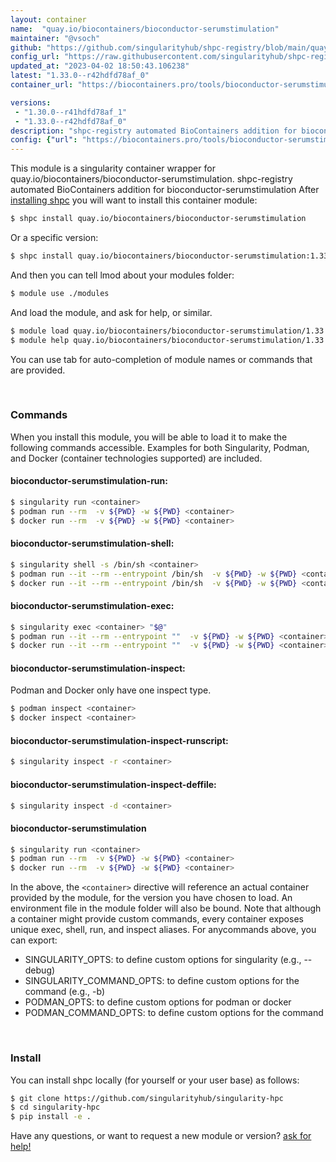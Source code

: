 ```yaml
---
layout: container
name:  "quay.io/biocontainers/bioconductor-serumstimulation"
maintainer: "@vsoch"
github: "https://github.com/singularityhub/shpc-registry/blob/main/quay.io/biocontainers/bioconductor-serumstimulation/container.yaml"
config_url: "https://raw.githubusercontent.com/singularityhub/shpc-registry/main/quay.io/biocontainers/bioconductor-serumstimulation/container.yaml"
updated_at: "2023-04-02 18:50:43.106238"
latest: "1.33.0--r42hdfd78af_0"
container_url: "https://biocontainers.pro/tools/bioconductor-serumstimulation"

versions:
 - "1.30.0--r41hdfd78af_1"
 - "1.33.0--r42hdfd78af_0"
description: "shpc-registry automated BioContainers addition for bioconductor-serumstimulation"
config: {"url": "https://biocontainers.pro/tools/bioconductor-serumstimulation", "maintainer": "@vsoch", "description": "shpc-registry automated BioContainers addition for bioconductor-serumstimulation", "latest": {"1.33.0--r42hdfd78af_0": "sha256:7204c0565c8844e183fedc9e7d4122947f6aa05db6236551c65d83f48d3bf9dd"}, "tags": {"1.30.0--r41hdfd78af_1": "sha256:76bbce09dfcc2d70f4fe0baf229a64f39b9452d09539a3b4cb33f66dcf31b914", "1.33.0--r42hdfd78af_0": "sha256:7204c0565c8844e183fedc9e7d4122947f6aa05db6236551c65d83f48d3bf9dd"}, "docker": "quay.io/biocontainers/bioconductor-serumstimulation"}
---
```


This module is a singularity container wrapper for quay.io/biocontainers/bioconductor-serumstimulation.
shpc-registry automated BioContainers addition for bioconductor-serumstimulation
After [installing shpc](#install) you will want to install this container module:


```bash
$ shpc install quay.io/biocontainers/bioconductor-serumstimulation
```

Or a specific version:

```bash
$ shpc install quay.io/biocontainers/bioconductor-serumstimulation:1.33.0--r42hdfd78af_0
```

And then you can tell lmod about your modules folder:

```bash
$ module use ./modules
```

And load the module, and ask for help, or similar.

```bash
$ module load quay.io/biocontainers/bioconductor-serumstimulation/1.33.0--r42hdfd78af_0
$ module help quay.io/biocontainers/bioconductor-serumstimulation/1.33.0--r42hdfd78af_0
```

You can use tab for auto-completion of module names or commands that are provided.

<br>

### Commands

When you install this module, you will be able to load it to make the following commands accessible.
Examples for both Singularity, Podman, and Docker (container technologies supported) are included.

#### bioconductor-serumstimulation-run:

```bash
$ singularity run <container>
$ podman run --rm  -v ${PWD} -w ${PWD} <container>
$ docker run --rm  -v ${PWD} -w ${PWD} <container>
```

#### bioconductor-serumstimulation-shell:

```bash
$ singularity shell -s /bin/sh <container>
$ podman run --it --rm --entrypoint /bin/sh  -v ${PWD} -w ${PWD} <container>
$ docker run --it --rm --entrypoint /bin/sh  -v ${PWD} -w ${PWD} <container>
```

#### bioconductor-serumstimulation-exec:

```bash
$ singularity exec <container> "$@"
$ podman run --it --rm --entrypoint ""  -v ${PWD} -w ${PWD} <container> "$@"
$ docker run --it --rm --entrypoint ""  -v ${PWD} -w ${PWD} <container> "$@"
```

#### bioconductor-serumstimulation-inspect:

Podman and Docker only have one inspect type.

```bash
$ podman inspect <container>
$ docker inspect <container>
```

#### bioconductor-serumstimulation-inspect-runscript:

```bash
$ singularity inspect -r <container>
```

#### bioconductor-serumstimulation-inspect-deffile:

```bash
$ singularity inspect -d <container>
```



#### bioconductor-serumstimulation

```bash
$ singularity run <container>
$ podman run --rm  -v ${PWD} -w ${PWD} <container>
$ docker run --rm  -v ${PWD} -w ${PWD} <container>
```


In the above, the `<container>` directive will reference an actual container provided
by the module, for the version you have chosen to load. An environment file in the
module folder will also be bound. Note that although a container
might provide custom commands, every container exposes unique exec, shell, run, and
inspect aliases. For anycommands above, you can export:

 - SINGULARITY_OPTS: to define custom options for singularity (e.g., --debug)
 - SINGULARITY_COMMAND_OPTS: to define custom options for the command (e.g., -b)
 - PODMAN_OPTS: to define custom options for podman or docker
 - PODMAN_COMMAND_OPTS: to define custom options for the command

<br>

### Install

You can install shpc locally (for yourself or your user base) as follows:

```bash
$ git clone https://github.com/singularityhub/singularity-hpc
$ cd singularity-hpc
$ pip install -e .
```

Have any questions, or want to request a new module or version? [ask for help!](https://github.com/singularityhub/singularity-hpc/issues)